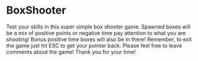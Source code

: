 # BoxShooter
Test your skills in this super simple box shooter game. Spawned boxes will be a mix of positive points or negative time pay attention to what you are shooting! Bonus positive time boxes will also be in there! Remember, to exit the game just hit ESC to get your pointer back.  Please feel free to leave comments about the game!  Thank you for your time!
